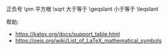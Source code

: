 正负号 \\pm
平方根 \\sqrt
大于等于 \\geqslant
小于等于 \\leqslant

帮助:
* https://katex.org/docs/support_table.html
* https://oeis.org/wiki/List_of_LaTeX_mathematical_symbols

